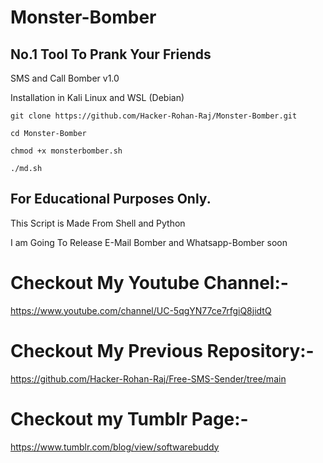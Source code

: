 # Monster-Bomber

## No.1 Tool To Prank Your Friends

SMS and Call Bomber v1.0

Installation in Kali Linux and WSL (Debian)

~~~
git clone https://github.com/Hacker-Rohan-Raj/Monster-Bomber.git
~~~
~~~
cd Monster-Bomber
~~~
~~~
chmod +x monsterbomber.sh
~~~
~~~
./md.sh
~~~

## For Educational Purposes Only.

This Script is Made From Shell and Python

I am Going To Release E-Mail Bomber and Whatsapp-Bomber soon

# Checkout My Youtube Channel:- 

https://www.youtube.com/channel/UC-5qgYN77ce7rfgiQ8jidtQ

# Checkout My Previous Repository:- 

https://github.com/Hacker-Rohan-Raj/Free-SMS-Sender/tree/main

# Checkout my Tumblr Page:- 

https://www.tumblr.com/blog/view/softwarebuddy
